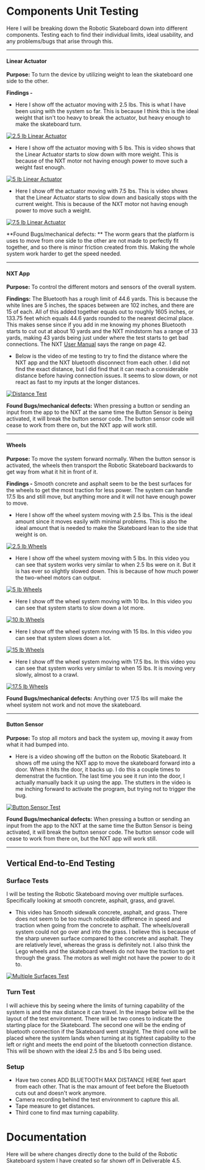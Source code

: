 # Components Unit Testing
  
  Here I will be breaking down the Robotic Skateboard down into different components. Testing each to find their individual limits, ideal usability, and any problems/bugs that arise through this.

 ----------------------------------------------------------------------------  
   
   #### Linear Actuator
   
   **Purpose:** To turn the device by utilizing weight to lean the skateboard one side to the other. 
   
   **Findings -**
   
   - Here I show off the actuator moving with 2.5 lbs. This is what I have been using with the system so far. This is because I think this is the ideal weight that isn't too heavy to break the actuator, but heavy enough to make the skateboard turn. 
   
   [![2.5 lb Linear Actuator](https://img.youtube.com/vi/gh21PnaThnI/0.jpg)](https://youtu.be/gh21PnaThnI)
   
   - Here I show off the actuator moving with 5 lbs. This is video shows that the Linear Actuator starts to slow down with more weight. This is because of the NXT motor not having enough power to move such a weight fast enough.

   [![5 lb Linear Actuator](https://img.youtube.com/vi/rEQufCh28vo/0.jpg)](https://youtu.be/rEQufCh28vo)
   
   - Here I show off the actuator moving with 7.5 lbs. This is video shows that the Linear Actuator starts to slow down and basically stops with the current weight. This is because of the NXT motor not having enough power to move such a weight.

   [![7.5 lb Linear Actuator](https://img.youtube.com/vi/GQlalKLsaHY/0.jpg)](https://youtu.be/GQlalKLsaHY)
   
   **Found Bugs/mechanical defects: ** The worm gears that the platform is uses to move from one side to the other are not made to perfectly fit together, and so there is minor friction created from this. Making the whole system work harder to get the speed needed.
         
 ----------------------------------------------------------------------------   
   #### NXT App
   
   **Purpose:** To control the different motors and sensors of the overall system. 
   
   **Findings:** The Bluetooth has a rough limit of 44.6 yards. This is because the white lines are 5 inches, the spaces between are 102 inches, and there are 15 of each. All of this added together equals out to roughly 1605 inches, or 133.75 feet which equals 44.6 yards rounded to the nearest decimal place. This makes sense since if you add in me knowing my phones Bluetooth starts to cut out at about 10 yards and the NXT mindstorm has a range of 33 yards, making 43 yards being just under where the test starts to get bad connections. The NXT [User Manual](https://www.generationrobots.com/media/Lego-Mindstorms-NXT-Education-Kit.pdf) says the range on page 42.
   
   - Below is the video of me testing to try to find the distance where the NXT app and the NXT bluetooth disconnect from each other. I did not find the exact distance, but I did find that it can reach a considerable distance before having connection issues. It seems to slow down, or not react as fast to my inputs at the longer distances.
   
   [![Distance Test](https://img.youtube.com/vi/O6z0qYRDyVc/0.jpg)](https://youtu.be/O6z0qYRDyVc)
   
   **Found Bugs/mechanical defects:**  When pressing a button or sending an input from the app to the NXT at the same time the Button Sensor is being activated, it will break the button sensor code. The button sensor code will cease to work from there on, but the NXT app will work still.
   
 ----------------------------------------------------------------------------          
   #### Wheels
   
   **Purpose:** To move the system forward normally. When the button sensor is activated, the wheels then transport the Robotic Skateboard backwards to get way from what it hit in front of it.
   
   **Findings -** Smooth concrete and asphalt seem to be the best surfaces for the wheels to get the most traction for less power. The system can handle 17.5 lbs and still move, but anything more and it will not have enough power to move. 
   
   - Here I show off the wheel system moving with 2.5 lbs. This is the ideal amount since it moves easily with minimal problems. This is also the ideal amount that is needed to make the Skateboard lean to the side that weight is on. 

[![2.5 lb Wheels](https://img.youtube.com/vi/koPFEo0PfT0/0.jpg)](https://youtu.be/koPFEo0PfT0)

   - Here I show off the wheel system moving with 5 lbs. In this video you can see that system works very similar to when 2.5 lbs were on it. But it is has ever so slightly slowed down. This is because of how much power the two-wheel motors can output.

[![5 lb Wheels](https://img.youtube.com/vi/HSez85GzGCU/0.jpg)](https://youtu.be/HSez85GzGCU)

  - Here I show off the wheel system moving with 10 lbs. In this video you can see that system starts to slow down a lot more. 

[![10 lb Wheels](https://img.youtube.com/vi/_Bh3O8xH8Ak/0.jpg)](https://youtu.be/_Bh3O8xH8Ak)

   - Here I show off the wheel system moving with 15 lbs. In this video you can see that system slows down a lot.
  
[![15 lb Wheels](https://img.youtube.com/vi/sFppsuWv2bI/0.jpg)](https://youtu.be/sFppsuWv2bI)

   - Here I show off the wheel system moving with 17.5 lbs. In this video you can see that system works very similar to when 15 lbs. It is moving very slowly, almost to a crawl. 

[![17.5 lb Wheels](https://img.youtube.com/vi/WfyRhPaAnao/0.jpg)](https://youtu.be/WfyRhPaAnao)   

   **Found Bugs/mechanical defects:** Anything over 17.5 lbs will make the wheel system not work and not move the skateboard. 
     
 ----------------------------------------------------------------------------          
   #### Button Sensor
   
   **Purpose:** To stop all motors and back the system up, moving it away from what it had bumped into. 
   
   - Here is a video showing off the button on the Robotic Skateboard. It shows off me using the NXT app to move the skateboard forward into a door. When it hits the door, it backs up. I do this a couple times to demenstrat the fucntion. The last time you see it run into the door, I actually manually back it up using the app. The stutters in the video is me inching forward to activate the program, but trying not to trigger the bug.

[![Button Sensor Test](https://img.youtube.com/vi/71WgdFV5uuM/0.jpg)](https://youtu.be/71WgdFV5uuM)

   
  **Found Bugs/mechanical defects:** When pressing a button or sending an input from the app to the NXT at the same time the Button Sensor is being activated, it will break the button sensor code. The button sensor code will cease to work from there on, but the NXT app will work still.
           
 ----------------------------------------------------------------------------
  
  ## Vertical End-to-End Testing 
  
   ### Surface Tests
   
   I will be testing the Robotic Skateboard moving over multiple surfaces.  Specifically looking at smooth concrete, asphalt, grass, and gravel.
   
   - This video has Smooth sidewalk concrete, asphalt, and grass. There does not seem to be too much noticeable difference in speed and traction when going from the concrete to asphalt. The wheels/overall system could not go over and into the grass. I believe this is because of the sharp uneven surface compared to the concrete and asphalt. They are relatively level, whereas the grass is definitely not. I also think the Lego wheels and the skateboard wheels do not have the traction to get through the grass. The motors as well might not have the power to do it to.
   
   [![Multiple Surfaces Test](https://img.youtube.com/vi/05nogra6AQk/0.jpg)](https://youtu.be/05nogra6AQk)
    
   ### Turn Test
   
   I will achieve this by seeing where the limits of turning capability of the system is and the max distance it can travel. In the image below will be the layout of the test environment. There will be two cones to indicate the starting place for the Skateboard. The second one will be the ending of bluetooth connection if the Skateboard went straight. The third cone will be placed where the system lands when turning at its tightest capability to the left or right and meets the end point of the bluetooth connection distance. This will be shown with the ideal 2.5 lbs and 5 lbs being used. 
   
   ### Setup
   
   - Have two cones ADD BLUETOOTH MAX DISTANCE HERE feet apart from each other. That is the max amount of feet before the Bluetooth cuts out and doesn't work anymore.
   - Camera recording behind the test environment to capture this all.
   - Tape measure to get distances.
   - Third cone to find max turning capability.

# Documentation

Here will be where changes directly done to the build of the Robotic Skateboard system I have created so far shown off in Deliverable 4.5.
